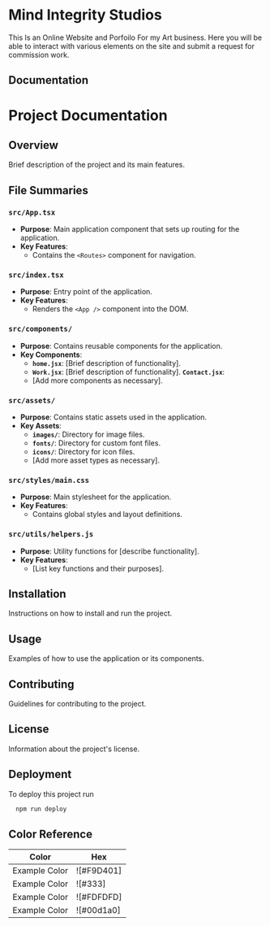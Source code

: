
# Mind Integrity Studios

This Is an Online Website and Porfoilo For my Art business. Here you will be able to interact with various elements on the site and submit a request for commission work.


## Documentation

# Project Documentation

## Overview
Brief description of the project and its main features.

## File Summaries

### `src/App.tsx`
- **Purpose**: Main application component that sets up routing for the application.
- **Key Features**: 
  - Contains the `<Routes>` component for navigation.

### `src/index.tsx`
- **Purpose**: Entry point of the application.
- **Key Features**: 
  - Renders the `<App />` component into the DOM.

### `src/components/`
- **Purpose**: Contains reusable components for the application.
- **Key Components**:
  - **`home.jsx`**: [Brief description of functionality].
  - **`Work.jsx`**: [Brief description of functionality].
   **`Contact.jsx`**:
  - [Add more components as necessary].

### `src/assets/`
- **Purpose**: Contains static assets used in the application.
- **Key Assets**:
  - **`images/`**: Directory for image files.
  - **`fonts/`**: Directory for custom font files.
  - **`icons/`**: Directory for icon files.
  - [Add more asset types as necessary].

### `src/styles/main.css`
- **Purpose**: Main stylesheet for the application.
- **Key Features**: 
  - Contains global styles and layout definitions.

### `src/utils/helpers.js`
- **Purpose**: Utility functions for [describe functionality].
- **Key Features**: 
  - [List key functions and their purposes].

## Installation
Instructions on how to install and run the project.

## Usage
Examples of how to use the application or its components.

## Contributing
Guidelines for contributing to the project.

## License
Information about the project's license.


## Deployment

To deploy this project run

```bash
  npm run deploy
```

## Color Reference

| Color             | Hex                                                                |
| ----------------- | ------------------------------------------------------------------ |
| Example Color | ![#F9D401] |
| Example Color | ![#333]
| Example Color | ![#FDFDFD]
| Example Color | ![#00d1a0]

